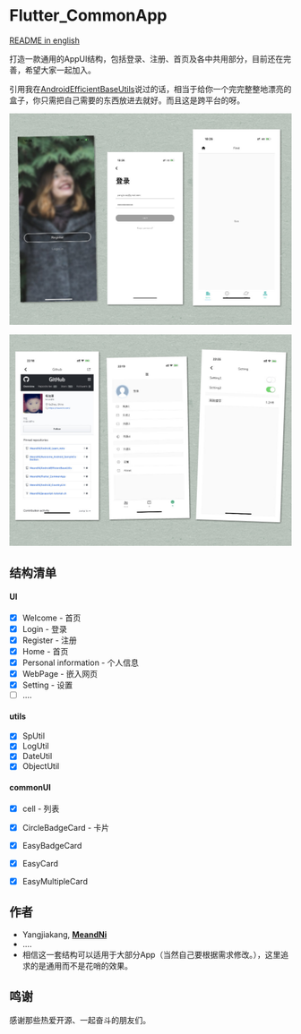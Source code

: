 # Flutter_CommonApp

[README in english](README-EN.md)

打造一款通用的AppUI结构，包括登录、注册、首页及各中共用部分，目前还在完善，希望大家一起加入。

引用我在[AndroidEfficientBaseUtils](https://github.com/MeandNi/AndroidEfficientBaseUtils)说过的话，相当于给你一个完完整整地漂亮的盒子，你只需把自己需要的东西放进去就好。而且这是跨平台的呀。



![Login UI Flutter](./show/appshow.jpg)

![Login UI Flutter](./show/appshow2.jpg)



## 结构清单

#### UI

- [x] Welcome - 首页
- [x] Login - 登录
- [x] Register - 注册
- [x] Home - 首页
- [x] Personal information - 个人信息
- [x] WebPage - 嵌入网页
- [x] Setting - 设置
- [ ] ....

#### utils
- [x] SpUtil
- [x] LogUtil
- [x] DateUtil
- [x] ObjectUtil

#### commonUI
- [x] cell - 列表
- [x] CircleBadgeCard - 卡片
- [x] EasyBadgeCard
- [x] EasyCard
- [x] EasyMultipleCard



## 作者

- Yangjiakang, [**MeandNi**](http://localhost:4000/2019/01/12/flutter-practice2/)
- ....
- 相信这一套结构可以适用于大部分App（当然自己要根据需求修改。），这里追求的是通用而不是花哨的效果。


## 鸣谢

感谢那些热爱开源、一起奋斗的朋友们。
